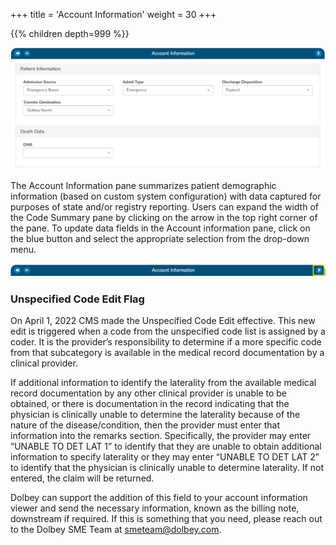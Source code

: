 +++
title = 'Account Information'
weight = 30
+++


{{% children depth=999 %}}

![Account Information Viewer](AccountInformationViewer.png)

The Account Information pane summarizes patient demographic information (based on custom system configuration) with data captured for purposes of state and/or registry reporting. Users can expand the width of the Code Summary pane by clicking on the arrow in the top right corner of the pane. To update data fields in the Account information pane, click on the blue button and select the appropriate selection from the drop-down menu.

![Account Information Banner](AccountInformationBanner.png)

### Unspecified Code Edit Flag

On April 1, 2022 CMS made the Unspecified Code Edit effective. This new edit is triggered when a code from the unspecified code list is assigned by a coder. It is the provider’s responsibility to determine if a more specific code from that subcategory is available in the medical record documentation by a clinical provider. 

If additional information to identify the laterality from the available medical record documentation by any other clinical provider is unable to be obtained, or there is documentation in the record indicating that the physician is clinically unable to determine the laterality because of the nature of the disease/condition, then the provider must enter that information into the remarks section. 
Specifically, the provider may enter “UNABLE TO DET LAT 1” to identify that they are unable to obtain additional information to specify laterality or they may enter “UNABLE TO DET LAT 2” to identify that the physician is clinically unable to determine laterality. If not entered, the claim will be returned.

Dolbey can support the addition of this field to your account information viewer and send the necessary information, known as the billing note, downstream if required. If this is something that you need, please reach out to the Dolbey SME Team at smeteam@dolbey.com. 